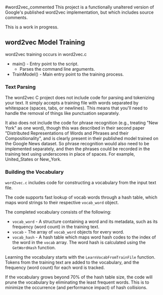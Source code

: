 
#word2vec_commented
This project is a functionally unaltered version of Google's published word2vec implementation, but which includes source comments.

This is a work in progress.

## word2vec Model Training

word2vec training occurs in word2vec.c

* main() - Entry point to the script.
    * Parses the command line arguments.
* TrainModel() - Main entry point to the training process.

### Text Parsing
The word2vec C project does not include code for parsing and tokenizing your text. It simply accepts a training file with words separated by whitespace (spaces, tabs, or newlines). This means that you'll need to handle the removal of things like punctuation separately.

It also does not include the code for phrase recognition (e.g., treating "New York" as one word), though this was described in their second paper "Distributed Representations of Words and Phrases and their Compositionality", and is clearly present in their published model trained on the Google News dataset. So phrase recognition would also need to be implemented separately, and then the phrases could be recorded in the training text using underscores in place of spaces. For example, United_States or New_York.

### Building the Vocabulary
`word2vec.c` includes code for constructing a vocabulary from the input text file.

The code supports fast lookup of vocab words through a hash table, which maps word strings to their respective `vocab_word` object. 

The completed vocabulary consists of the following:

* `vocab_word` - A structure containing a word and its metadata, such as its frequency (word count) in the training text.
* `vocab` - The array of `vocab_word` objects for every word.
* `vocab_hash` - A hash table which maps word hash codes to the index of the word in the `vocab` array. The word hash is calculated using the `GetWordHash` function.

Learning the vocabulary starts with the `LearnVocabFromTrainFile` function. Tokens from the training text are added to the vocabulary, and the frequency (word count) for each word is tracked.

If the vocabulary grows beyond 70% of the hash table size, the code will prune the vocabulary by eliminating the least frequent words. This is to minimize the occurrence (and performance impact) of hash collisions.

